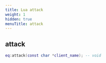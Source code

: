 ```yaml
---
title: Lua attack
weight: 1
hidden: true
menuTitle: attack
---
```

## attack
```lua
eq:attack(const char *client_name); -- void
```